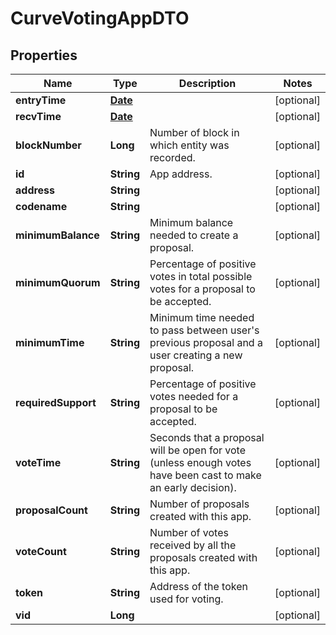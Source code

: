 

# CurveVotingAppDTO

## Properties

Name | Type | Description | Notes
------------ | ------------- | ------------- | -------------
**entryTime** | [**Date**](Date.md) |  |  [optional]
**recvTime** | [**Date**](Date.md) |  |  [optional]
**blockNumber** | **Long** | Number of block in which entity was recorded. |  [optional]
**id** | **String** | App address. |  [optional]
**address** | **String** |  |  [optional]
**codename** | **String** |  |  [optional]
**minimumBalance** | **String** | Minimum balance needed to create a proposal. |  [optional]
**minimumQuorum** | **String** | Percentage of positive votes in total possible votes for a proposal to be accepted. |  [optional]
**minimumTime** | **String** | Minimum time needed to pass between user&#39;s previous proposal and a user creating a new proposal. |  [optional]
**requiredSupport** | **String** | Percentage of positive votes needed for a proposal to be accepted. |  [optional]
**voteTime** | **String** | Seconds that a proposal will be open for vote (unless enough votes have been cast to make an early decision). |  [optional]
**proposalCount** | **String** | Number of proposals created with this app. |  [optional]
**voteCount** | **String** | Number of votes received by all the proposals created with this app. |  [optional]
**token** | **String** | Address of the token used for voting. |  [optional]
**vid** | **Long** |  |  [optional]




